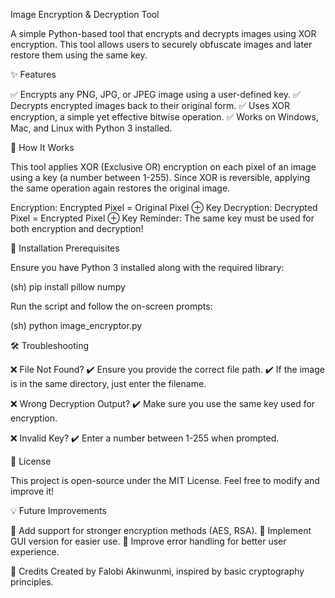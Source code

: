 Image Encryption & Decryption Tool

A simple Python-based tool that encrypts and decrypts images using XOR encryption. This tool allows users to securely obfuscate images and later restore them using the same key.

✨ Features

✅ Encrypts any PNG, JPG, or JPEG image using a user-defined key.
✅ Decrypts encrypted images back to their original form.
✅ Uses XOR encryption, a simple yet effective bitwise operation.
✅ Works on Windows, Mac, and Linux with Python 3 installed.

📌 How It Works

This tool applies XOR (Exclusive OR) encryption on each pixel of an image using a key (a number between 1-255). Since XOR is reversible, applying the same operation again restores the original image.

Encryption: Encrypted Pixel = Original Pixel ⊕ Key
Decryption: Decrypted Pixel = Encrypted Pixel ⊕ Key
Reminder: The same key must be used for both encryption and decryption!

🚀 Installation Prerequisites

Ensure you have Python 3 installed along with the required library:

(sh)
pip install pillow numpy

Run the script and follow the on-screen prompts:

(sh)
python image_encryptor.py

🛠 Troubleshooting

❌ File Not Found?
✔️ Ensure you provide the correct file path.
✔️ If the image is in the same directory, just enter the filename.

❌ Wrong Decryption Output?
✔️ Make sure you use the same key used for encryption.

❌ Invalid Key?
✔️ Enter a number between 1-255 when prompted.

📜 License

This project is open-source under the MIT License. Feel free to modify and improve it!

💡 Future Improvements

🚀 Add support for stronger encryption methods (AES, RSA).
🚀 Implement GUI version for easier use.
🚀 Improve error handling for better user experience.

🙌 Credits
Created by Falobi Akinwunmi, inspired by basic cryptography principles.

